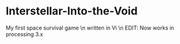 # Interstellar-Into-the-Void
My first space survival game \n
written in Vi \n
EDIT: Now works in processing 3.x
